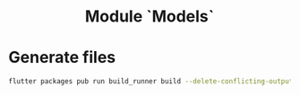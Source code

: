<h1 align="center">Module `Models`</h1>

# Generate files
```sh
flutter packages pub run build_runner build --delete-conflicting-outputs
```

<br />
